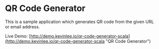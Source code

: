 QR Code Generator
=================

This is a sample application which generates QR code from the given URL or email address.

Live Demo: [http://demo.kevinlee.io/qr-code-generator-scala](http://demo.kevinlee.io/qr-code-generator-scala "QR Code Generator")

